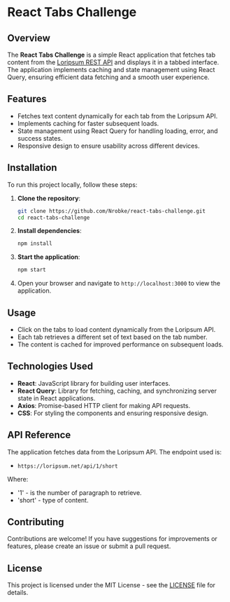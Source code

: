 # React Tabs Challenge

## Overview

The **React Tabs Challenge** is a simple React application that fetches tab content from the [Loripsum REST API](https://loripsum.net/) and displays it in a tabbed interface. The application implements caching and state management using React Query, ensuring efficient data fetching and a smooth user experience.



## Features

- Fetches text content dynamically for each tab from the Loripsum API.
- Implements caching for faster subsequent loads.
- State management using React Query for handling loading, error, and success states.
- Responsive design to ensure usability across different devices.

## Installation

To run this project locally, follow these steps:

1. **Clone the repository**:
    ```bash
    git clone https://github.com/Nrobke/react-tabs-challenge.git
    cd react-tabs-challenge
    ```

2. **Install dependencies**:
    ```bash
    npm install
    ```

3. **Start the application**:
    ```bash
    npm start
    ```

4. Open your browser and navigate to `http://localhost:3000` to view the application.

## Usage

- Click on the tabs to load content dynamically from the Loripsum API.
- Each tab retrieves a different set of text based on the tab number.
- The content is cached for improved performance on subsequent loads.

## Technologies Used

- **React**: JavaScript library for building user interfaces.
- **React Query**: Library for fetching, caching, and synchronizing server state in React applications.
- **Axios**: Promise-based HTTP client for making API requests.
- **CSS**: For styling the components and ensuring responsive design.

## API Reference

The application fetches data from the Loripsum API. The endpoint used is:

- `https://loripsum.net/api/1/short`

Where:
- '1' - is the number of paragraph to retrieve.
- 'short' - type of content.

## Contributing

Contributions are welcome! If you have suggestions for improvements or features, please create an issue or submit a pull request.

## License

This project is licensed under the MIT License - see the [LICENSE](LICENSE) file for details.
